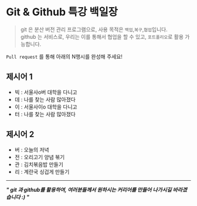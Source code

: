 # Git & Github 특강 백일장
> git 은 분산 버전 관리 프로그램으로, 사용 목적은 `백업`,`복구`,`협업`입니다.   
> github 는 서비스로, 우리는 이를 통해서 협업을 할 수 있고, `포트폴리오`로 활용 가능합니다.

`Pull request` 를 통해 아래의 N행시를 완성해 주세요!

## 제시어 1
- 빅 :  서울사o버 대학을 다니고
- 데 :  나를 찾는 사람 많아졌다
- 이 :  서울사이o 대학을 다니고
- 터 :  나를 찾는 사람 많아졌다

## 제시어 2
- 버 :  오늘의 저녁
- 전 :  오리고기 양념 볶기
- 관 :  김치볶음밥 만들기
- 리 :  계란국 싱겁게 만들기

---

***" git 과 github를 활용하여, 여러분들께서 원하시는 커리어를 만들어 나가시길 바라겠습니다 :) "***
